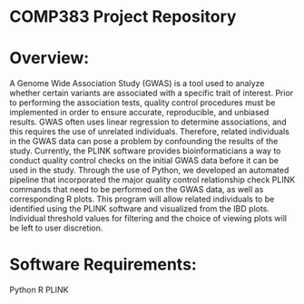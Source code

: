 # COMP383 Project Repository
# Overview:
A Genome Wide Association Study (GWAS) is a tool used to analyze whether certain variants are associated with a specific trait of interest. Prior to performing the association tests, quality control procedures must be implemented in order to ensure accurate, reproducible, and unbiased results. GWAS often uses linear regression to determine associations, and this requires the use of unrelated individuals. Therefore, related individuals in the GWAS data can pose a problem by confounding the results of the study. Currently, the PLINK software provides bioinformaticians a way to conduct quality control checks on the initial GWAS data before it can be used in the study. Through the use of Python, we developed an automated pipeline that incorporated the major quality control relationship check PLINK commands that need to be performed on the GWAS data, as well as corresponding R plots. This program will allow related individuals to be identified using the PLINK software and visualized from the IBD plots. Individual threshold values for filtering and the choice of viewing plots will be left to user discretion.

# Software Requirements:
Python
R
PLINK
